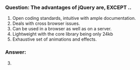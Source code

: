 ### Question: The advantages of jQuery are, EXCEPT ..

1. Open coding standards, intuitive with ample documentation.
2. Deals with cross browser issues.
3. Can be used in a browser as well as on a server.
4. Lightweight with the core library being only 24kb
5. Exhaustive set of animations and effects.

### Answer:
3.